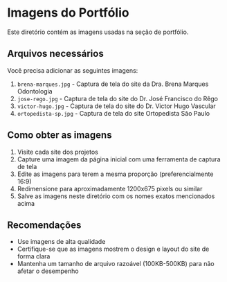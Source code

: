 # Imagens do Portfólio

Este diretório contém as imagens usadas na seção de portfólio.

## Arquivos necessários

Você precisa adicionar as seguintes imagens:

1. `brena-marques.jpg` - Captura de tela do site da Dra. Brena Marques Odontologia
2. `jose-rego.jpg` - Captura de tela do site do Dr. José Francisco do Rêgo
3. `victor-hugo.jpg` - Captura de tela do site do Dr. Victor Hugo Vascular
4. `ortopedista-sp.jpg` - Captura de tela do site Ortopedista São Paulo

## Como obter as imagens

1. Visite cada site dos projetos
2. Capture uma imagem da página inicial com uma ferramenta de captura de tela
3. Edite as imagens para terem a mesma proporção (preferencialmente 16:9)
4. Redimensione para aproximadamente 1200x675 pixels ou similar
5. Salve as imagens neste diretório com os nomes exatos mencionados acima

## Recomendações

- Use imagens de alta qualidade
- Certifique-se que as imagens mostrem o design e layout do site de forma clara
- Mantenha um tamanho de arquivo razoável (100KB-500KB) para não afetar o desempenho
